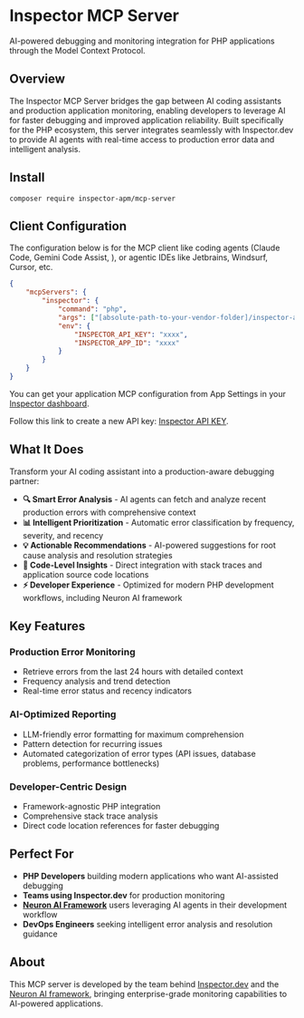 # Inspector MCP Server

AI-powered debugging and monitoring integration for PHP applications through the Model Context Protocol.

## Overview

The Inspector MCP Server bridges the gap between AI coding assistants and production application monitoring,
enabling developers to leverage AI for faster debugging and improved application reliability. Built specifically
for the PHP ecosystem, this server integrates seamlessly with Inspector.dev to provide AI agents with real-time
access to production error data and intelligent analysis.

## Install

```
composer require inspector-apm/mcp-server
```

## Client Configuration

The configuration below is for the MCP client like coding agents (Claude Code, Gemini Code Assist, ), or agentic IDEs like Jetbrains, Windsurf, Cursor, etc.

```json
{
    "mcpServers": {
        "inspector": {
            "command": "php",
            "args": ["[absolute-path-to-your-vendor-folder]/inspector-apm/mcp-server/server.php"],
            "env": {
                "INSPECTOR_API_KEY": "xxxx",
                "INSPECTOR_APP_ID": "xxxx"
            }
        }
    }
}
```

You can get your application MCP configuration from App Settings in your [Inspector dashboard](https://app.inspector.dev).

Follow this link to create a new API key: [Inspector API KEY](https://app.inspector.dev/account/api).

## What It Does

Transform your AI coding assistant into a production-aware debugging partner:

- **🔍 Smart Error Analysis** - AI agents can fetch and analyze recent production errors with comprehensive context
- **📊 Intelligent Prioritization** - Automatic error classification by frequency, severity, and recency
- **💡 Actionable Recommendations** - AI-powered suggestions for root cause analysis and resolution strategies
- **🎯 Code-Level Insights** - Direct integration with stack traces and application source code locations
- **⚡ Developer Experience** - Optimized for modern PHP development workflows, including Neuron AI framework

## Key Features

### Production Error Monitoring
- Retrieve errors from the last 24 hours with detailed context
- Frequency analysis and trend detection
- Real-time error status and recency indicators

### AI-Optimized Reporting
- LLM-friendly error formatting for maximum comprehension
- Pattern detection for recurring issues
- Automated categorization of error types (API issues, database problems, performance bottlenecks)

### Developer-Centric Design
- Framework-agnostic PHP integration
- Comprehensive stack trace analysis
- Direct code location references for faster debugging

## Perfect For

- **PHP Developers** building modern applications who want AI-assisted debugging
- **Teams using Inspector.dev** for production monitoring
- **[Neuron AI Framework](https://neuron-ai.dev)** users leveraging AI agents in their development workflow
- **DevOps Engineers** seeking intelligent error analysis and resolution guidance

## About

This MCP server is developed by the team behind [Inspector.dev](https://inspector.dev)
and the [Neuron AI framework](https://neuron.dev), bringing enterprise-grade monitoring capabilities to
AI-powered applications.
